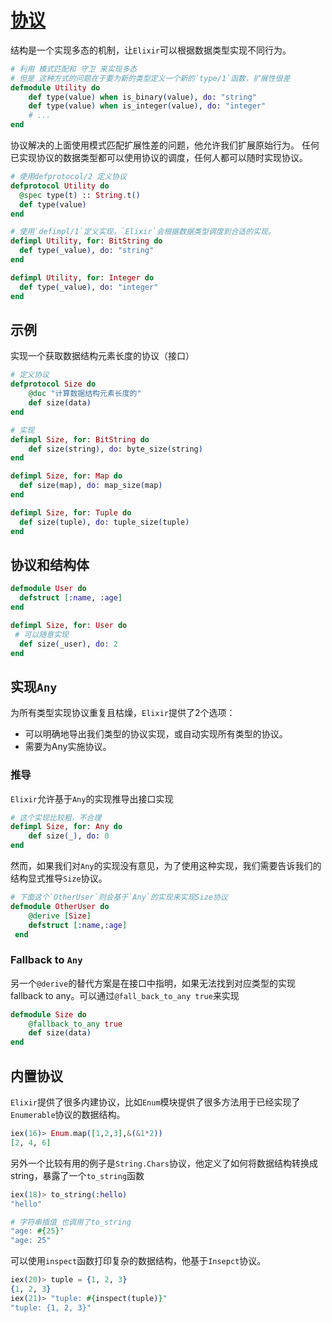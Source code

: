 # [协议](https://github.com/elixir-lang/elixir/blob/v1.17.2/lib/elixir/pages/getting-started/protocols.md#L1)

结构是一个实现多态的机制，让`Elixir`可以根据数据类型实现不同行为。

```elixir
# 利用 模式匹配和 守卫 来实现多态
# 但是 这种方式的问题在于要为新的类型定义一个新的`type/1`函数，扩展性很差
defmodule Utility do
    def type(value) when is_binary(value), do: "string"
    def type(value) when is_integer(value), do: "integer"
    # ...
end
```

协议解决的上面使用模式匹配扩展性差的问题，他允许我们扩展原始行为。
任何已实现协议的数据类型都可以使用协议的调度，任何人都可以随时实现协议。

```elixir
# 使用defprotocol/2 定义协议
defprotocol Utility do
  @spec type(t) :: String.t()
  def type(value)
end

# 使用`defimpl/1`定义实现，`Elixir`会根据数据类型调度到合适的实现。
defimpl Utility, for: BitString do
  def type(_value), do: "string"
end

defimpl Utility, for: Integer do
  def type(_value), do: "integer"
end

```

## 示例

实现一个获取数据结构元素长度的协议（接口）

```elixir
# 定义协议
defprotocol Size do
    @doc "计算数据结构元素长度的"
    def size(data)
end

# 实现
defimpl Size, for: BitString do
    def size(string), do: byte_size(string)
end

defimpl Size, for: Map do
  def size(map), do: map_size(map)
end

defimpl Size, for: Tuple do
  def size(tuple), do: tuple_size(tuple)
end
```

## 协议和结构体

```elixir
defmodule User do
  defstruct [:name, :age]
end

defimpl Size, for: User do
 # 可以随意实现
  def size(_user), do: 2
end
```

## 实现`Any`

为所有类型实现协议重复且枯燥，`Elixir`提供了2个选项：
- 可以明确地导出我们类型的协议实现，或自动实现所有类型的协议。
- 需要为Any实施协议。

### 推导

`Elixir`允许基于`Any`的实现推导出接口实现

```elixir
# 这个实现比较粗，不合理
defimpl Size, for: Any do
    def size(_), do: 0
end
```

然而，如果我们对`Any`的实现没有意见，为了使用这种实现，我们需要告诉我们的结构显式推导`Size`协议。

```elixir 
# 下面这个`OtherUser`则会基于`Any`的实现来实现Size协议
defmodule OtherUser do
    @derive [Size]
    defstruct [:name,:age]
 end   
```
### Fallback to `Any`

另一个`@derive`的替代方案是在接口中指明，如果无法找到对应类型的实现fallback to any。可以通过`@fall_back_to_any true`来实现

```elixir
defmodule Size do
    @fallback_to_any true
    def size(data)
end
```

## 内置协议

`Elixir`提供了很多内建协议，比如`Enum`模块提供了很多方法用于已经实现了`Enumerable`协议的数据结构。

```elixir
iex(16)> Enum.map([1,2,3],&(&1*2))
[2, 4, 6]
```

另外一个比较有用的例子是`String.Chars`协议，他定义了如何将数据结构转换成string，暴露了一个`to_string`函数

```elixir
iex(18)> to_string(:hello)
"hello"

# 字符串插值 也调用了to_string
"age: #{25}"
"age: 25"
```

可以使用`inspect`函数打印复杂的数据结构，他基于`Insepct`协议。

```elixir
iex(20)> tuple = {1, 2, 3}
{1, 2, 3}
iex(21)> "tuple: #{inspect(tuple)}"
"tuple: {1, 2, 3}"
```



